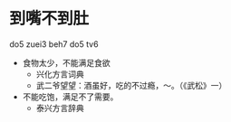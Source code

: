 # 到嘴不到肚
do5 zuei3 beh7 do5 tv6
+ 食物太少，不能满足食欲
  * 兴化方言词典
  - 武二爷望望：酒虽好，吃的不过瘾，～。（《武松》一）
+ 不能吃饱，满足不了需要。
  * 泰兴方言辞典
